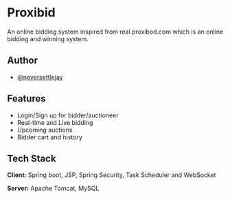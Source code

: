 
# Proxibid

An online bidding system inspired from real proxibod.com which is an online bidding and winning system.


## Author

- [@neversettlejay](https://github.com/neversettlejay/)


## Features

- Login/Sign up for bidder/auctioneer
- Real-time and Live bidding
- Upcoming auctions
- Bidder cart and history




## Tech Stack

**Client:** Spring boot, JSP, Spring Security, Task Scheduler and WebSocket

**Server:** Apache Tomcat, MySQL

